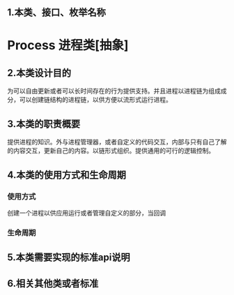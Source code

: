 ## 1.本类、接口、枚举名称
# Process 进程类[抽象]  

## 2.本类设计目的
为可以自由更新或者可以长时间存在的行为提供支持。并且进程以进程链为组成成分，可以创建链结构的进程链，以供方便以流形式运行进程。

## 3.本类的职责概要
提供进程的知识。外与进程管理器，或者自定义的代码交互，内部与只有自己了解的内容交互，更新自己的内容。以链形式组织。提供通用的可行的逻辑控制。

## 4.本类的使用方式和生命周期
### 使用方式
创建一个进程以供应用运行或者管理自定义的部分，当回调

### 生命周期

## 5.本类需要实现的标准api说明
	

## 6.相关其他类或者标准
